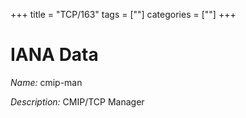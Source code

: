 +++
title = "TCP/163"
tags = [""]
categories = [""]
+++

# IANA Data

_Name:_ cmip-man

_Description:_ CMIP/TCP Manager

